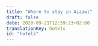 ```yaml
---
title: "Where to stay in Aizawl"
draft: false
date: 2020-09-21T12:59:23+02:00
translationKey: hotels
id: "hotels"
---
```

